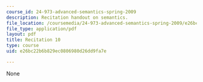 ```yaml
---
course_id: 24-973-advanced-semantics-spring-2009
description: Recitation handout on semantics.
file_location: /coursemedia/24-973-advanced-semantics-spring-2009/e26bc22b6b829ec0806980d26dd9fa7e_MIT24_973s09_rec10.pdf
file_type: application/pdf
layout: pdf
title: Recitation 10
type: course
uid: e26bc22b6b829ec0806980d26dd9fa7e

---
```

None